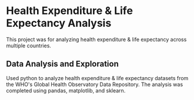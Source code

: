 # Health Expenditure & Life Expectancy Analysis

This project was for analyzing health expenditure & life expectancy across multiple countries. 

## Data Analysis and Exploration

Used python to analyze health expenditure & life expectancy datasets from the WHO's Global Health Observatory Data Repository. The analysis was completed using pandas, matplotlib, and sklearn. 


